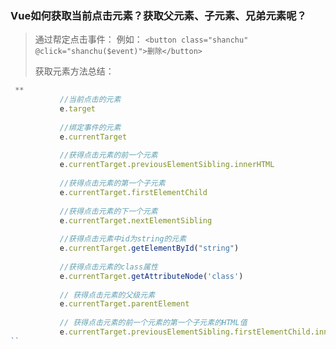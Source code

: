 ### Vue如何获取当前点击元素？获取父元素、子元素、兄弟元素呢？

> 通过帮定点击事件：
> 例如： `<button class="shanchu" @click="shanchu($event)">删除</button>`
>
> 获取元素方法总结：

```js
 **     
           //当前点击的元素
           e.target
           
		   //绑定事件的元素
           e.currentTarget
           
           //获得点击元素的前一个元素
           e.currentTarget.previousElementSibling.innerHTML
           
           //获得点击元素的第一个子元素
           e.currentTarget.firstElementChild
           
           //获得点击元素的下一个元素
           e.currentTarget.nextElementSibling
           
           //获得点击元素中id为string的元素
           e.currentTarget.getElementById("string")
           
           //获得点击元素的class属性
           e.currentTarget.getAttributeNode('class')
           
           // 获得点击元素的父级元素
           e.currentTarget.parentElement
           
           // 获得点击元素的前一个元素的第一个子元素的HTML值
		   e.currentTarget.previousElementSibling.firstElementChild.innerHTML**
``
```


